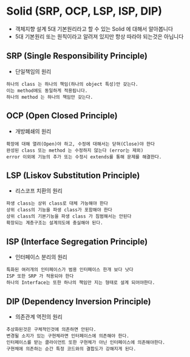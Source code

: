 # Solid (SRP, OCP, LSP, ISP, DIP)
* 객체지향 설계 5대 기본원리라고 할 수 있는 Solid 에 대해서 알아봅니다
* 5대 기본원리 또는 원칙이라고 알려져 있지만 항상 따라야 되는것은 아닙니다

## SRP (Single Responsibility Principle)
* 단일책임의 원리
```text
하나의 class 는 하나의 책임(하나의 object 특성)만 갖는다.
이는 method에도 동일하게 적용됩니다.
하나의 method 는 하나의 책임만 갖는다.
```

## OCP (Open Closed Principle)
* 개방폐쇄의 원리
```text
확장에 대해 열려(Open)야 하고, 수정에 대해서는 닫혀(Close)야 한다
완성된 class 또는 method 는 수정하지 않는다 (error는 제외)
error 이외에 기능의 추가 또는 수정시 extends를 통해 문제를 해결한다.
```

## LSP (Liskov Substitution Principle)
* 리스코프 치환의 원리
```text
파생 class는 상위 class로 대체 가능해야 한다
상위 class의 기능을 파생 class가 포함해야 한다
상위 class의 기본기능을 파생 class 가 침범해서는 안된다
확장되는 계층구조는 설계의도에 충실해야 된다.
```

## ISP (Interface Segregation Principle)
* 인터페이스 분리의 원리
```text
특화된 여러개의 인터페이스가 범용 인터페이스 한개 보다 낫다
ISP 또한 SRP 가 적용되야 한다 
하나의 Interface는 또한 하나의 책임만 지는 형태로 설계 되어야한다.
```

## DIP (Dependency Inversion Principle)
* 의존관계 역전의 원리
```text
추상화된것은 구체적인것에 의존하면 안된다.
변경될 소지가 있는 구현체라면 인터페이스에 의존해야 한다.
인터페이스를 받는 클라이언트 또한 구현체가 아닌 인터페이스에 의존해야한다.
구현체에 의존하는 순간 특정 코드와의 결합도가 강해지게 된다.
```
